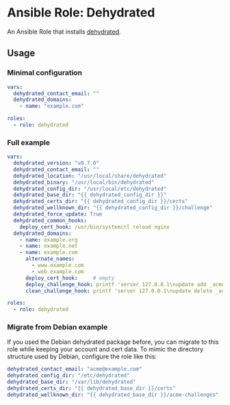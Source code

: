 # Ansible Role: Dehydrated

An Ansible Role that installs [dehydrated](https://github.com/dehydrated-io/dehydrated).

## Usage

### Minimal configuration

```yaml
vars:
  dehydrated_contact_email: ""
  dehydrated_domains:
    - name: "example.com"

roles:
  - role: dehydrated
```

### Full example

```yaml
vars:
  dehydrated_version: "v0.7.0"
  dehydrated_contact_email: ""
  dehydrated_location: "/usr/local/share/dehydrated"
  dehydrated_binary: "/usr/local/bin/dehydrated"
  dehydrated_config_dir: "/usr/local/etc/dehydrated"
  dehydrated_base_dir: "{{ dehydrated_config_dir }}"
  dehydrated_certs_dir: "{{ dehydrated_config_dir }}/certs"
  dehydrated_wellknown_dir: "{{ dehydrated_config_dir }}/challenge"
  dehydrated_force_update: True
  dehydrated_common_hooks:
    deploy_cert_hook: /usr/bin/systemctl reload nginx
  dehydrated_domains:
    - name: example.org
    - name: example.net
    - name: example.com
      alternate_names:
        - www.example.com
        - web.example.com
      deploy_cert_hook:     # empty
      deploy_challenge_hook: printf 'server 127.0.0.1\nupdate add _acme-challenge.%s 300 IN TXT "%s"\nsend\n' "${DOMAIN}" "${TOKEN_VALUE}" | nsupdate -k /var/run/named/session.key
      clean_challenge_hook: printf 'server 127.0.0.1\nupdate delete _acme-challenge.%s TXT "%s"\nsend\n' "${DOMAIN}" "${TOKEN_VALUE}" | nsupdate -k /var/run/named/session.key

roles:
  - role: dehydrated
```

### Migrate from Debian example

If you used the Debian dehydrated package before, you can migrate to
this role while keeping your account and cert data.  To mimic the
directory structure used by Debian, configure the role like this:

```yaml
dehydrated_contact_email: "acme@example.com"
dehydrated_config_dir: "/etc/dehydrated"
dehydrated_base_dir: "/var/lib/dehydrated"
dehydrated_certs_dir: "{{ dehydrated_base_dir }}/certs"
dehydrated_wellknown_dir: "{{ dehydrated_base_dir }}/acme-challenges"
```
